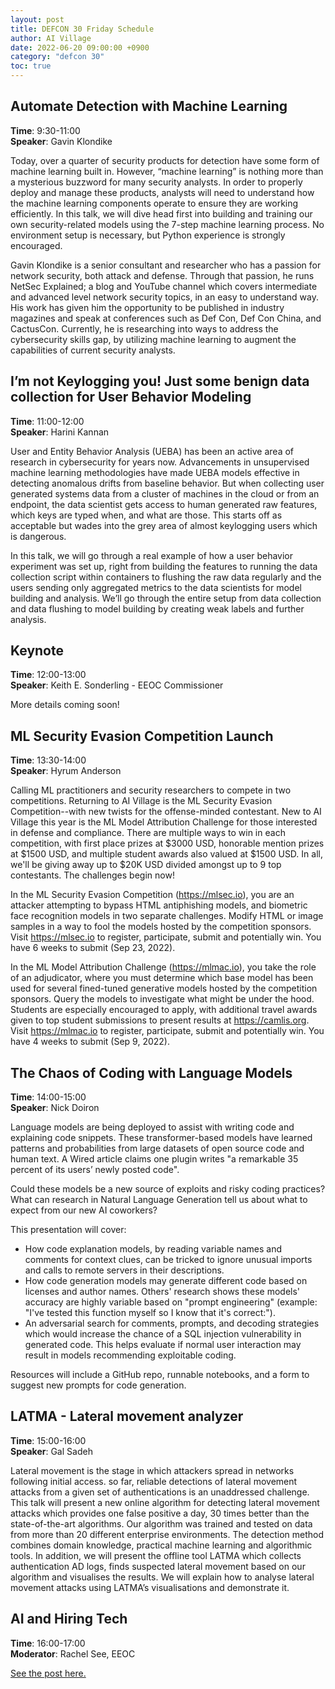 ```yaml
---
layout: post
title: DEFCON 30 Friday Schedule
author: AI Village
date: 2022-06-20 09:00:00 +0900
category: "defcon 30"
toc: true
---
```


## Automate Detection with Machine Learning

**Time**: 9:30-11:00 \
**Speaker**: Gavin Klondike

Today, over a quarter of security products for detection have some form of machine learning built in. However, “machine learning” is nothing more than a mysterious buzzword for many security analysts. In order to properly deploy and manage these products, analysts will need to understand how the machine learning components operate to ensure they are working efficiently. In this talk, we will dive head first into building and training our own security-related models using the 7-step machine learning process. No environment setup is necessary, but Python experience is strongly encouraged. 

Gavin Klondike is a senior consultant and researcher who has a passion for network security, both attack and defense. Through that passion, he runs NetSec Explained; a blog and YouTube channel which covers intermediate and advanced level network security topics, in an easy to understand way. His work has given him the opportunity to be published in industry magazines and speak at conferences such as Def Con, Def Con China, and CactusCon. Currently, he is researching into ways to address the cybersecurity skills gap, by utilizing machine learning to augment the capabilities of current security analysts.

## I’m not Keylogging you! Just some benign data collection for User Behavior Modeling

**Time**: 11:00-12:00 \
**Speaker**: Harini Kannan 

User and Entity Behavior Analysis (UEBA) has been an active area of research in cybersecurity for years now. Advancements in unsupervised machine learning methodologies have made UEBA models effective in detecting anomalous drifts from baseline behavior. But when collecting user generated systems data from a cluster of machines in the cloud or from an endpoint, the data scientist gets access to human generated raw features, which keys are typed when, and what are those. This starts off as acceptable but wades into the grey area of almost keylogging users which is dangerous.

In this talk, we will go through a real example of how a user behavior experiment was set up, right from building the features to running the data collection script within containers to flushing the raw data regularly and the users sending only aggregated metrics to the data scientists for model building and analysis. We’ll go through the entire setup from data collection and data flushing to model building by creating weak labels and further analysis.

## Keynote

**Time**: 12:00-13:00 \
**Speaker**: Keith E. Sonderling - EEOC Commissioner

More details coming soon!

## ML Security Evasion Competition Launch

**Time**: 13:30-14:00 \
**Speaker**: Hyrum Anderson

Calling ML practitioners and security researchers to compete in two competitions.  Returning to AI Village is the ML Security Evasion Competition--with new twists for the offense-minded contestant.  New to AI Village this year is the ML Model Attribution Challenge for those interested in defense and compliance.  There are multiple ways to win in each competition, with first place prizes at $3000 USD, honorable mention prizes at $1500 USD, and multiple student awards also valued at $1500 USD. In all, we'll be giving away up to $20K USD divided amongst up to 9 top contestants.  The challenges begin now!

In the ML Security Evasion Competition (https://mlsec.io), you are an attacker attempting to bypass HTML antiphishing models, and biometric face recognition models in two separate challenges.  Modify HTML or image samples in a way to fool the models hosted by the competition sponsors.  Visit https://mlsec.io to register, participate, submit and potentially win.  You have 6 weeks to submit (Sep 23, 2022).

In the ML Model Attribution Challenge (https://mlmac.io), you take the role of an adjudicator, where you must determine which base model has been used for several fined-tuned generative models hosted by the competition sponsors.  Query the models to investigate what might be under the hood.  Students are especially encouraged to apply, with additional travel awards given to top student submissions to present results at https://camlis.org.  Visit https://mlmac.io to register, participate, submit and potentially win.  You have 4 weeks to submit (Sep 9, 2022).

## The Chaos of Coding with Language Models

**Time**: 14:00-15:00 \
**Speaker**: Nick Doiron

Language models are being deployed to assist with writing code and explaining code snippets. These transformer-based models have learned patterns and probabilities from large datasets of open source code and human text. A Wired article claims one plugin writes "a remarkable 35 percent of its users’ newly posted code".

Could these models be a new source of exploits and risky coding practices?
What can research in Natural Language Generation tell us about what to expect from our new AI coworkers?

This presentation will cover:

- How code explanation models, by reading variable names and comments for context clues, can be tricked to ignore unusual imports and calls to remote servers in their descriptions.
- How code generation models may generate different code based on licenses and author names. Others' research shows these models' accuracy are highly variable based on "prompt engineering" (example: "I've tested this function myself so I know that it's correct:").
- An adversarial search for comments, prompts, and decoding strategies which would increase the chance of a SQL injection vulnerability in generated code. This helps evaluate if normal user interaction may result in models recommending exploitable coding.

Resources will include a GitHub repo, runnable notebooks, and a form to suggest new prompts for code generation.

## LATMA - Lateral movement analyzer

**Time**: 15:00-16:00 \
**Speaker**: Gal Sadeh

Lateral movement is the stage in which attackers spread in networks following initial access. so far, reliable detections of lateral movement attacks from a given set of authentications is an unaddressed challenge. This talk will present a new online algorithm for detecting lateral movement attacks which provides one false positive a day, 30 times better than the state-of-the-art algorithms. Our algorithm was trained and tested on data from more than 20 different enterprise environments. The detection method combines domain knowledge, practical machine learning and algorithmic tools. In addition, we will present the offline tool LATMA which collects authentication AD logs, finds suspected lateral movement based on our algorithm and visualises the results. We will explain how to analyse lateral movement attacks using LATMA’s visualisations and demonstrate it.

## AI and Hiring Tech

**Time**: 16:00-17:00 \
**Moderator**: Rachel See, EEOC

<a href="{% post_url 2022-08-08-hiring-panel  %}"> See the post here. </a>